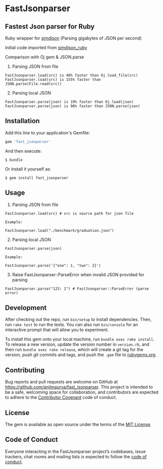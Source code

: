 # FastJsonparser

## Fastest Json parser for Ruby

Ruby wrapper for [simdjson](https://simdjson.org) (Parsing gigabytes of JSON per second)

Initial code imported from [simdjson_ruby](https://github.com/saka1/simdjson_ruby)

Comparison with Oj gem & JSON.parse

1. Parsing JSON from file
```
FastJsonparser.load(src) is 40% faster than Oj.load_file(src)
FastJsonparser.load(src) is 155% faster than JSON.parse(File.read(src))
```

2. Parsing local JSON
```
FastJsonparser.parse(json) is 19% faster than Oj.load(json)
FastJsonparser.parse(json) is 96% faster than JSON.parse(json)
```

## Installation

Add this line to your application's Gemfile:

```ruby
gem 'fast_jsonparser'
```

And then execute:

    $ bundle

Or install it yourself as:

    $ gem install fast_jsonparser

## Usage

1. Parsing JSON from file

```
FastJsonparser.load(src) # src is source path for json file

Example:

FastJsonparser.load("./benchmark/graduation.json")

```

2. Parsing local JSON

```
FastJsonparser.parse(json)

Example:

FastJsonparser.parse('{"one": 1, "two": 2}')

```

3. Raise FastJsonparser::ParseError when invalid JSON provided for parsing

```
FastJsonparser.parse("123: 1") # FastJsonparser::ParseError (parse error)
```

## Development

After checking out the repo, run `bin/setup` to install dependencies. Then, run `rake test` to run the tests. You can also run `bin/console` for an interactive prompt that will allow you to experiment.

To install this gem onto your local machine, run `bundle exec rake install`. To release a new version, update the version number in `version.rb`, and then run `bundle exec rake release`, which will create a git tag for the version, push git commits and tags, and push the `.gem` file to [rubygems.org](https://rubygems.org).

## Contributing

Bug reports and pull requests are welcome on GitHub at https://github.com/anilmaurya/fast_jsonparser. This project is intended to be a safe, welcoming space for collaboration, and contributors are expected to adhere to the [Contributor Covenant](http://contributor-covenant.org) code of conduct.

## License

The gem is available as open source under the terms of the [MIT License](https://opensource.org/licenses/MIT).

## Code of Conduct

Everyone interacting in the FastJsonparser project’s codebases, issue trackers, chat rooms and mailing lists is expected to follow the [code of conduct](https://github.com/[USERNAME]/fast_jsonparser/blob/master/CODE_OF_CONDUCT.md).
